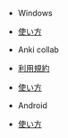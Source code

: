 -  Windows
  - [使い方](/document/windows/What_is_Anki_(windows).md)

-  Anki collab
  - [利用規約](/document/anki_collab/Terms_of_Service.md)
  - [使い方](/document/anki_collab/useMethod.md)

-  Android
  - [使い方](/document/android/What_is_Anki_(android).md)